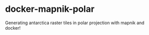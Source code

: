 # docker-mapnik-polar
Generating antarctica raster tiles in polar projection with mapnik and docker!
